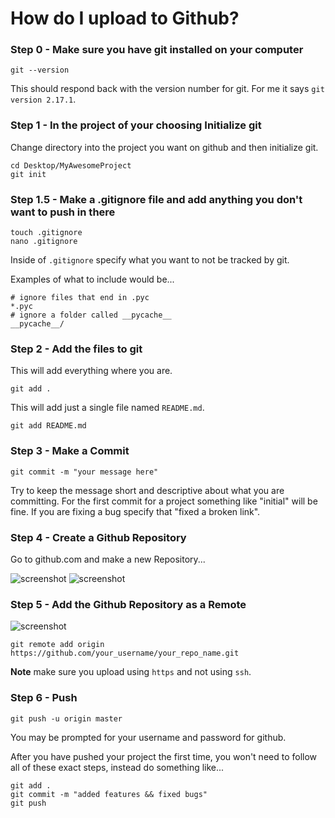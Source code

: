 # How do I upload to Github?

### Step 0 - Make sure you have git installed on your computer

```shell
git --version
```

This should respond back with the version number for git. For me it says ```git version 2.17.1```.

### Step 1 - In the project of your choosing Initialize git

Change directory into the project you want on github and then initialize git.

```shell
cd Desktop/MyAwesomeProject
git init
```

### Step 1.5 - Make a .gitignore file and add anything you don't want to push in there

```shell
touch .gitignore
nano .gitignore
```

Inside of ```.gitignore``` specify what you want to not be tracked by git.

Examples of what to include would be...

```
# ignore files that end in .pyc
*.pyc
# ignore a folder called __pycache__
__pycache__/
```

### Step 2 - Add the files to git

This will add everything where you are.

```shell
git add .
```

This will add just a single file named ```README.md```.

```shell
git add README.md
```

### Step 3 - Make a Commit

```shell
git commit -m "your message here"
```

Try to keep the message short and descriptive about what you are committing. For the first commit for a project something like "initial" will be fine. If you are fixing a bug specify that "fixed a broken link".

### Step 4 - Create a Github Repository

Go to github.com and make a new Repository...

<img src="https://raw.githubusercontent.com/wgoode3/Lectures/master/newrepo.png" alt="screenshot" />
<img src="https://raw.githubusercontent.com/wgoode3/Lectures/master/namerepo.png" alt="screenshot" />

### Step 5 - Add the Github Repository as a Remote

<img src="https://raw.githubusercontent.com/wgoode3/Lectures/master/addorigin.png" alt="screenshot" />

```shell
git remote add origin https://github.com/your_username/your_repo_name.git
```

**Note** make sure you upload using ```https``` and not using ```ssh```.

### Step 6 - Push

```shell
git push -u origin master
```

You may be prompted for your username and password for github.

After you have pushed your project the first time, you won't need to follow all of these exact steps, instead do something like...

```shell
git add .
git commit -m "added features && fixed bugs"
git push
```
